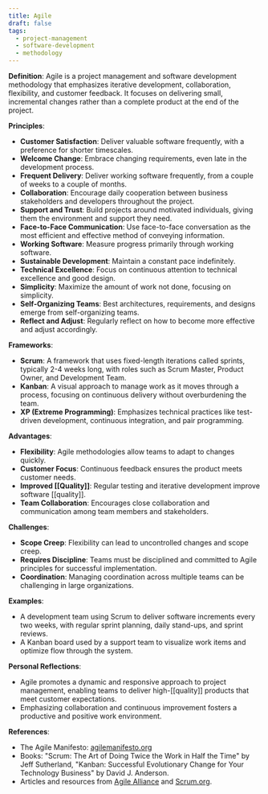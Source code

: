 ```yaml
---
title: Agile
draft: false
tags:
  - project-management
  - software-development
  - methodology
---
```


**Definition**: Agile is a project management and software development methodology that emphasizes iterative development, collaboration, flexibility, and customer feedback. It focuses on delivering small, incremental changes rather than a complete product at the end of the project.

**Principles**:

- **Customer Satisfaction**: Deliver valuable software frequently, with a preference for shorter timescales.
- **Welcome Change**: Embrace changing requirements, even late in the development process.
- **Frequent Delivery**: Deliver working software frequently, from a couple of weeks to a couple of months.
- **Collaboration**: Encourage daily cooperation between business stakeholders and developers throughout the project.
- **Support and Trust**: Build projects around motivated individuals, giving them the environment and support they need.
- **Face-to-Face Communication**: Use face-to-face conversation as the most efficient and effective method of conveying information.
- **Working Software**: Measure progress primarily through working software.
- **Sustainable Development**: Maintain a constant pace indefinitely.
- **Technical Excellence**: Focus on continuous attention to technical excellence and good design.
- **Simplicity**: Maximize the amount of work not done, focusing on simplicity.
- **Self-Organizing Teams**: Best architectures, requirements, and designs emerge from self-organizing teams.
- **Reflect and Adjust**: Regularly reflect on how to become more effective and adjust accordingly.

**Frameworks**:

- **Scrum**: A framework that uses fixed-length iterations called sprints, typically 2-4 weeks long, with roles such as Scrum Master, Product Owner, and Development Team.
- **Kanban**: A visual approach to manage work as it moves through a process, focusing on continuous delivery without overburdening the team.
- **XP (Extreme Programming)**: Emphasizes technical practices like test-driven development, continuous integration, and pair programming.

**Advantages**:

- **Flexibility**: Agile methodologies allow teams to adapt to changes quickly.
- **Customer Focus**: Continuous feedback ensures the product meets customer needs.
- **Improved [[Quality]]**: Regular testing and iterative development improve software [[quality]].
- **Team Collaboration**: Encourages close collaboration and communication among team members and stakeholders.

**Challenges**:

- **Scope Creep**: Flexibility can lead to uncontrolled changes and scope creep.
- **Requires Discipline**: Teams must be disciplined and committed to Agile principles for successful implementation.
- **Coordination**: Managing coordination across multiple teams can be challenging in large organizations.

**Examples**:

- A development team using Scrum to deliver software increments every two weeks, with regular sprint planning, daily stand-ups, and sprint reviews.
- A Kanban board used by a support team to visualize work items and optimize flow through the system.

**Personal Reflections**:

- Agile promotes a dynamic and responsive approach to project management, enabling teams to deliver high-[[quality]] products that meet customer expectations.
- Emphasizing collaboration and continuous improvement fosters a productive and positive work environment.

**References**:

- The Agile Manifesto: [agilemanifesto.org](https://agilemanifesto.org/)
- Books: "Scrum: The Art of Doing Twice the Work in Half the Time" by Jeff Sutherland, "Kanban: Successful Evolutionary Change for Your Technology Business" by David J. Anderson.
- Articles and resources from [Agile Alliance](https://www.agilealliance.org/) and [Scrum.org](https://www.scrum.org/).
